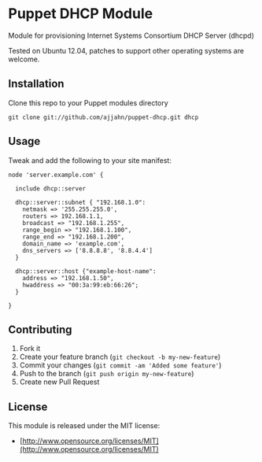 # Puppet DHCP Module

Module for provisioning Internet Systems Consortium DHCP Server (dhcpd)

Tested on Ubuntu 12.04, patches to support other operating systems are welcome.

## Installation

Clone this repo to your Puppet modules directory

    git clone git://github.com/ajjahn/puppet-dhcp.git dhcp

## Usage

Tweak and add the following to your site manifest:

    node 'server.example.com' {

      include dhcp::server

      dhcp::server::subnet { "192.168.1.0":
        netmask => '255.255.255.0',
        routers => 192.168.1.1,
        broadcast => "192.168.1.255",
        range_begin => "192.168.1.100",
        range_end => "192.168.1.200",
        domain_name => 'example.com',
        dns_servers => ['8.8.8.8', '8.8.4.4']
      }

      dhcp::server::host {"example-host-name":
        address => "192.168.1.50",
        hwaddress => "00:3a:99:eb:66:26";
      }

    }

## Contributing

1. Fork it
2. Create your feature branch (`git checkout -b my-new-feature`)
3. Commit your changes (`git commit -am 'Added some feature'`)
4. Push to the branch (`git push origin my-new-feature`)
5. Create new Pull Request

## License

This module is released under the MIT license:

* [http://www.opensource.org/licenses/MIT](http://www.opensource.org/licenses/MIT)